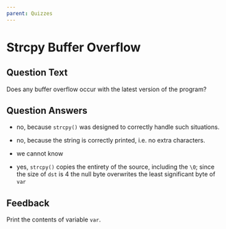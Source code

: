 ```yaml
---
parent: Quizzes
---
```


# Strcpy Buffer Overflow

## Question Text

Does any buffer overflow occur with the latest version of the program?

## Question Answers

- no, because `strcpy()` was designed to correctly handle such situations.

- no, because the string is correctly printed, i.e. no extra characters.

- we cannot know

+ yes, `strcpy()` copies the entirety of the source, including the `\0`; since the size of `dst` is 4 the null byte overwrites the least significant byte of `var`

## Feedback

Print the contents of variable `var`.
